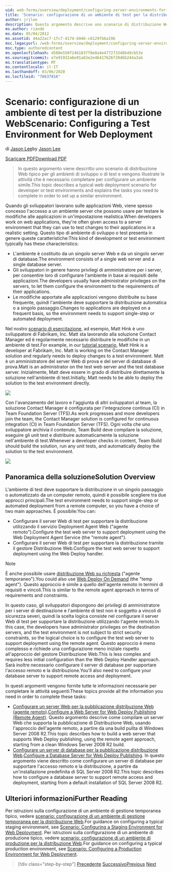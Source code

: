 ```yaml
---
uid: web-forms/overview/deployment/configuring-server-environments-for-web-deployment/scenario-configuring-a-test-environment-for-web-deployment
title: 'Scenario: configurazione di un ambiente di test per la distribuzione Web | Microsoft Docs'
author: jrjlee
description: Questo argomento descrive uno scenario di distribuzione Web tipico per gli ambienti di sviluppo o test e illustra le attività che è necessario completare per configurare un...
ms.author: riande
ms.date: 05/04/2012
ms.assetid: 44a22ac7-1fc7-4174-b946-c6129fb6a19b
msc.legacyurl: /web-forms/overview/deployment/configuring-server-environments-for-web-deployment/scenario-configuring-a-test-environment-for-web-deployment
msc.type: authoredcontent
ms.openlocfilehash: d580e550f2461837f0e8a4e477273348b49cb53e
ms.sourcegitcommit: e7e91932a6e91a63e2e46417626f39d6b244a3ab
ms.translationtype: MT
ms.contentlocale: it-IT
ms.lasthandoff: 03/06/2020
ms.locfileid: "78637816"
---
```

# <a name="scenario-configuring-a-test-environment-for-web-deployment"></a><span data-ttu-id="d2830-103">Scenario: configurazione di un ambiente di test per la distribuzione Web</span><span class="sxs-lookup"><span data-stu-id="d2830-103">Scenario: Configuring a Test Environment for Web Deployment</span></span>

<span data-ttu-id="d2830-104">di [Jason Lee](https://github.com/jrjlee)</span><span class="sxs-lookup"><span data-stu-id="d2830-104">by [Jason Lee](https://github.com/jrjlee)</span></span>

[<span data-ttu-id="d2830-105">Scaricare PDF</span><span class="sxs-lookup"><span data-stu-id="d2830-105">Download PDF</span></span>](https://msdnshared.blob.core.windows.net/media/MSDNBlogsFS/prod.evol.blogs.msdn.com/CommunityServer.Blogs.Components.WeblogFiles/00/00/00/63/56/8130.DeployingWebAppsInEnterpriseScenarios.pdf)

> <span data-ttu-id="d2830-106">In questo argomento viene descritto uno scenario di distribuzione Web tipico per gli ambienti di sviluppo o di test e vengono illustrate le attività che è necessario completare per configurare un ambiente simile.</span><span class="sxs-lookup"><span data-stu-id="d2830-106">This topic describes a typical web deployment scenario for developer or test environments and explains the tasks you need to complete in order to set up a similar environment.</span></span>

<span data-ttu-id="d2830-107">Quando gli sviluppatori lavorano sulle applicazioni Web, viene spesso concesso l'accesso a un ambiente server che possono usare per testare le modifiche alle applicazioni in un'impostazione realistica.</span><span class="sxs-lookup"><span data-stu-id="d2830-107">When developers work on web applications, they're often given access to a server environment that they can use to test changes to their applications in a realistic setting.</span></span> <span data-ttu-id="d2830-108">Questo tipo di ambiente di sviluppo o test presenta in genere queste caratteristiche:</span><span class="sxs-lookup"><span data-stu-id="d2830-108">This kind of development or test environment typically has these characteristics:</span></span>

- <span data-ttu-id="d2830-109">L'ambiente è costituito da un singolo server Web e da un singolo server di database.</span><span class="sxs-lookup"><span data-stu-id="d2830-109">The environment consists of a single web server and a single database server.</span></span>
- <span data-ttu-id="d2830-110">Gli sviluppatori in genere hanno privilegi di amministratore per i server, per consentire loro di configurare l'ambiente in base ai requisiti delle applicazioni.</span><span class="sxs-lookup"><span data-stu-id="d2830-110">The developers usually have administrator privileges on the servers, to let them configure the environment to the requirements of their applications.</span></span>
- <span data-ttu-id="d2830-111">Le modifiche apportate alle applicazioni vengono distribuite su base frequente, quindi l'ambiente deve supportare la distribuzione automatica o a singolo passaggio.</span><span class="sxs-lookup"><span data-stu-id="d2830-111">Changes to applications are deployed on a frequent basis, so the environment needs to support single-step or automated deployment.</span></span>

<span data-ttu-id="d2830-112">Nel nostro [scenario di esercitazione](../deploying-web-applications-in-enterprise-scenarios/enterprise-web-deployment-scenario-overview.md), ad esempio, Matt Hink è uno sviluppatore di Fabrikam, Inc. Matt sta lavorando alla soluzione Contact Manager ed è regolarmente necessario distribuire le modifiche in un ambiente di test.</span><span class="sxs-lookup"><span data-stu-id="d2830-112">For example, in our [tutorial scenario](../deploying-web-applications-in-enterprise-scenarios/enterprise-web-deployment-scenario-overview.md), Matt Hink is a developer at Fabrikam, Inc. Matt is working on the Contact Manager solution and regularly needs to deploy changes to a test environment.</span></span> <span data-ttu-id="d2830-113">Matt è un amministratore del server Web di prova e del server di database di prova.</span><span class="sxs-lookup"><span data-stu-id="d2830-113">Matt is an administrator on the test web server and the test database server.</span></span> <span data-ttu-id="d2830-114">Inizialmente, Matt deve essere in grado di distribuire direttamente la soluzione nell'ambiente di test.</span><span class="sxs-lookup"><span data-stu-id="d2830-114">Initially, Matt needs to be able to deploy the solution to the test environment directly.</span></span>

![](scenario-configuring-a-test-environment-for-web-deployment/_static/image1.png)

<span data-ttu-id="d2830-115">Con l'avanzamento del lavoro e l'aggiunta di altri sviluppatori al team, la soluzione Contact Manager è configurata per l'integrazione continua (CI) in Team Foundation Server (TFS).</span><span class="sxs-lookup"><span data-stu-id="d2830-115">As work progresses and more developers join the team, the Contact Manager solution is configured for continuous integration (CI) in Team Foundation Server (TFS).</span></span> <span data-ttu-id="d2830-116">Ogni volta che uno sviluppatore archivia il contenuto, Team Build deve compilare la soluzione, eseguire gli unit test e distribuire automaticamente la soluzione nell'ambiente di test.</span><span class="sxs-lookup"><span data-stu-id="d2830-116">Whenever a developer checks in content, Team Build should build the solution, run any unit tests, and automatically deploy the solution to the test environment.</span></span>

![](scenario-configuring-a-test-environment-for-web-deployment/_static/image2.png)

## <a name="solution-overview"></a><span data-ttu-id="d2830-117">Panoramica della soluzione</span><span class="sxs-lookup"><span data-stu-id="d2830-117">Solution Overview</span></span>

<span data-ttu-id="d2830-118">L'ambiente di test deve supportare la distribuzione in un singolo passaggio o automatizzato da un computer remoto, quindi è possibile scegliere tra due approcci principali.</span><span class="sxs-lookup"><span data-stu-id="d2830-118">The test environment needs to support single-step or automated deployment from a remote computer, so you have a choice of two main approaches.</span></span> <span data-ttu-id="d2830-119">È possibile:</span><span class="sxs-lookup"><span data-stu-id="d2830-119">You can:</span></span>

- <span data-ttu-id="d2830-120">Configurare il server Web di test per supportare la distribuzione utilizzando il servizio Deployment Agent Web ("agente remoto").</span><span class="sxs-lookup"><span data-stu-id="d2830-120">Configure the test web server to support deployment using the Web Deployment Agent Service (the "remote agent").</span></span>
- <span data-ttu-id="d2830-121">Configurare il server Web di test per supportare la distribuzione tramite il gestore Distribuzione Web.</span><span class="sxs-lookup"><span data-stu-id="d2830-121">Configure the test web server to support deployment using the Web Deploy handler.</span></span>

> [!NOTE]
> <span data-ttu-id="d2830-122">È anche possibile usare [distribuzione Web su richiesta](https://technet.microsoft.com/library/ee517345(WS.10).aspx) ("agente temporaneo").</span><span class="sxs-lookup"><span data-stu-id="d2830-122">You could also use [Web Deploy On Demand](https://technet.microsoft.com/library/ee517345(WS.10).aspx) (the "temp agent").</span></span> <span data-ttu-id="d2830-123">Questo approccio è simile a quello dell'agente remoto in termini di requisiti e vincoli.</span><span class="sxs-lookup"><span data-stu-id="d2830-123">This is similar to the remote agent approach in terms of requirements and constraints.</span></span>

<span data-ttu-id="d2830-124">In questo caso, gli sviluppatori dispongono dei privilegi di amministratore per i server di destinazione e l'ambiente di test non è soggetto a vincoli di sicurezza severi, quindi la scelta logica consiste nel configurare il server Web di test per supportare la distribuzione utilizzando l'agente remoto.</span><span class="sxs-lookup"><span data-stu-id="d2830-124">In this case, the developers have administrator privileges on the destination servers, and the test environment is not subject to strict security constraints, so the logical choice is to configure the test web server to support deployment using the remote agent.</span></span> <span data-ttu-id="d2830-125">Questo approccio è meno complesso e richiede una configurazione meno iniziale rispetto all'approccio del gestore Distribuzione Web.</span><span class="sxs-lookup"><span data-stu-id="d2830-125">This is less complex and requires less initial configuration than the Web Deploy Handler approach.</span></span> <span data-ttu-id="d2830-126">Sarà inoltre necessario configurare il server di database per supportare l'accesso remoto e la distribuzione.</span><span class="sxs-lookup"><span data-stu-id="d2830-126">You'll also need to configure your database server to support remote access and deployment.</span></span>

<span data-ttu-id="d2830-127">In questi argomenti vengono fornite tutte le informazioni necessarie per completare le attività seguenti:</span><span class="sxs-lookup"><span data-stu-id="d2830-127">These topics provide all the information you need in order to complete these tasks:</span></span>

- <span data-ttu-id="d2830-128">[Configurare un server Web per la pubblicazione distribuzione Web (agente remoto)](configuring-a-web-server-for-web-deploy-publishing-remote-agent.md).</span><span class="sxs-lookup"><span data-stu-id="d2830-128">[Configure a Web Server for Web Deploy Publishing (Remote Agent)](configuring-a-web-server-for-web-deploy-publishing-remote-agent.md).</span></span> <span data-ttu-id="d2830-129">Questo argomento descrive come compilare un server Web che supporta la pubblicazione di Distribuzione Web, usando l'approccio dell'agente remoto, a partire da una build pulita di Windows Server 2008 R2.</span><span class="sxs-lookup"><span data-stu-id="d2830-129">This topic describes how to build a web server that supports Web Deploy publishing, using the remote agent approach, starting from a clean Windows Server 2008 R2 build.</span></span>
- <span data-ttu-id="d2830-130">[Configurare un server di database per la pubblicazione distribuzione Web](configuring-a-database-server-for-web-deploy-publishing.md).</span><span class="sxs-lookup"><span data-stu-id="d2830-130">[Configure a Database Server for Web Deploy Publishing](configuring-a-database-server-for-web-deploy-publishing.md).</span></span> <span data-ttu-id="d2830-131">In questo argomento viene descritto come configurare un server di database per supportare l'accesso remoto e la distribuzione, a partire da un'installazione predefinita di SQL Server 2008 R2.</span><span class="sxs-lookup"><span data-stu-id="d2830-131">This topic describes how to configure a database server to support remote access and deployment, starting from a default installation of SQL Server 2008 R2.</span></span>

## <a name="further-reading"></a><span data-ttu-id="d2830-132">Ulteriori informazioni</span><span class="sxs-lookup"><span data-stu-id="d2830-132">Further Reading</span></span>

<span data-ttu-id="d2830-133">Per istruzioni sulla configurazione di un ambiente di gestione temporanea tipico, vedere [scenario: configurazione di un ambiente di gestione temporanea per la distribuzione Web](scenario-configuring-a-staging-environment-for-web-deployment.md).</span><span class="sxs-lookup"><span data-stu-id="d2830-133">For guidance on configuring a typical staging environment, see [Scenario: Configuring a Staging Environment for Web Deployment](scenario-configuring-a-staging-environment-for-web-deployment.md).</span></span> <span data-ttu-id="d2830-134">Per istruzioni sulla configurazione di un ambiente di produzione tipico, vedere [scenario: configurazione di un ambiente di produzione per la distribuzione Web](scenario-configuring-a-production-environment-for-web-deployment.md).</span><span class="sxs-lookup"><span data-stu-id="d2830-134">For guidance on configuring a typical production environment, see [Scenario: Configuring a Production Environment for Web Deployment](scenario-configuring-a-production-environment-for-web-deployment.md).</span></span>

> [!div class="step-by-step"]
> <span data-ttu-id="d2830-135">[Precedente](choosing-the-right-approach-to-web-deployment.md)
> [Successivo](scenario-configuring-a-staging-environment-for-web-deployment.md)</span><span class="sxs-lookup"><span data-stu-id="d2830-135">[Previous](choosing-the-right-approach-to-web-deployment.md)
[Next](scenario-configuring-a-staging-environment-for-web-deployment.md)</span></span>
